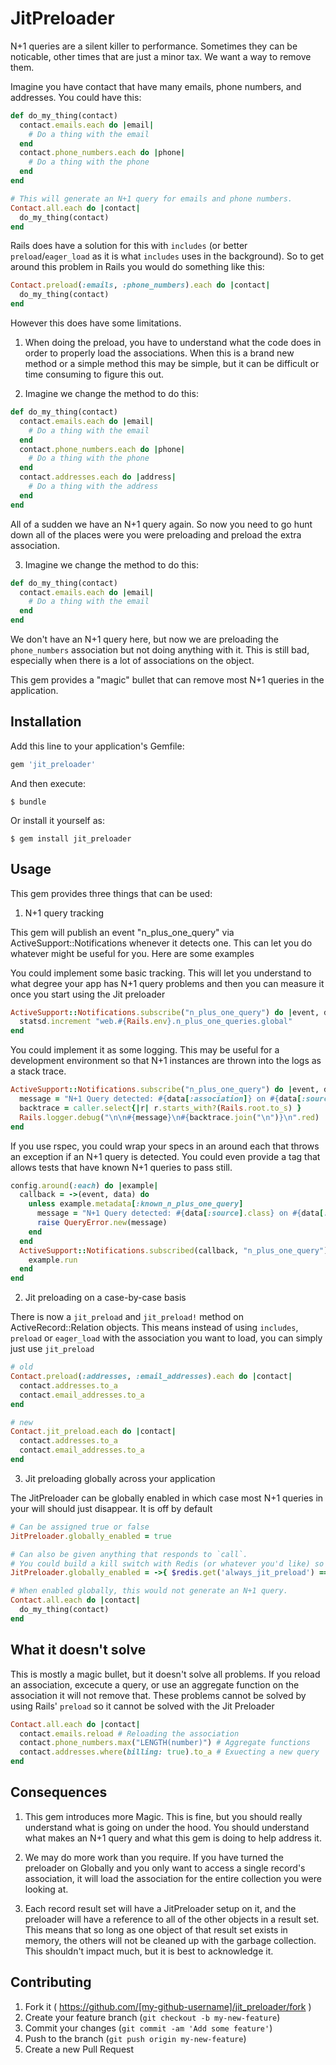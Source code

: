 # JitPreloader

N+1 queries are a silent killer to performance. Sometimes they can be noticable, other times that are just a minor tax. We want a way to remove them. 

Imagine you have contact that have many emails, phone numbers, and addresses. You could have this:

```ruby
def do_my_thing(contact)
  contact.emails.each do |email|
    # Do a thing with the email
  end
  contact.phone_numbers.each do |phone|
    # Do a thing with the phone
  end
end

# This will generate an N+1 query for emails and phone numbers. 
Contact.all.each do |contact|
  do_my_thing(contact)
end
```

Rails does have a solution for this with `includes` (or better `preload`/`eager_load` as it is what `includes` uses in the background). So to get around this problem in Rails you would do something like this:

```ruby
Contact.preload(:emails, :phone_numbers).each do |contact|
  do_my_thing(contact)
end
```

However this does have some limitations. 

1) When doing the preload, you have to understand what the code does in order to properly load the associations. When this is a brand new method or a simple method this may be simple, but it can be difficult or time consuming to figure this out. 

2) Imagine we change the method to do this:

```ruby
def do_my_thing(contact)
  contact.emails.each do |email|
    # Do a thing with the email
  end
  contact.phone_numbers.each do |phone|
    # Do a thing with the phone
  end
  contact.addresses.each do |address|
    # Do a thing with the address
  end
end
```

All of a sudden we have an N+1 query again. So now you need to go hunt down all of the places were you were preloading and preload the extra association. 

3) Imagine we change the method to do this:

```ruby
def do_my_thing(contact)
  contact.emails.each do |email|
    # Do a thing with the email
  end
end
```

We don't  have an N+1 query here, but now we are preloading the `phone_numbers` association but not doing anything with it. This is still bad, especially when there is a lot of associations on the object. 

This gem provides a "magic" bullet that can remove most N+1 queries in the application. 


## Installation

Add this line to your application's Gemfile:

```ruby
gem 'jit_preloader'
```

And then execute:

    $ bundle

Or install it yourself as:

    $ gem install jit_preloader

## Usage

This gem provides three things that can be used:

1) N+1 query tracking

This gem will publish an event "n_plus_one_query" via ActiveSupport::Notifications whenever it detects one. This can let you do whatever might be useful for you. Here are some examples

You could implement some basic tracking. This will let you understand to what degree your app has N+1 query problems and then you can measure it once you start using the Jit preloader
```ruby
ActiveSupport::Notifications.subscribe("n_plus_one_query") do |event, data|
  statsd.increment "web.#{Rails.env}.n_plus_one_queries.global"
end
```

You could implement it as some logging. This may be useful for a development environment so that N+1 instances are thrown into the logs as a stack trace. 
```ruby
ActiveSupport::Notifications.subscribe("n_plus_one_query") do |event, data|
  message = "N+1 Query detected: #{data[:association]} on #{data[:source].class}"
  backtrace = caller.select{|r| r.starts_with?(Rails.root.to_s) }
  Rails.logger.debug("\n\n#{message}\n#{backtrace.join("\n")}\n".red)
end
```

If you use rspec, you could wrap your specs in an around each that throws an exception if an N+1 query is detected. You could even provide a tag that allows tests that have known N+1 queries to pass still. 
```ruby
config.around(:each) do |example|
  callback = ->(event, data) do
    unless example.metadata[:known_n_plus_one_query]
      message = "N+1 Query detected: #{data[:source].class} on #{data[:association]}"
      raise QueryError.new(message)
    end
  end
  ActiveSupport::Notifications.subscribed(callback, "n_plus_one_query") do
    example.run
  end
end
```

2) Jit preloading on a case-by-case basis

There is now a `jit_preload` and `jit_preload!` method on ActiveRecord::Relation objects. This means instead of using `includes`, `preload` or `eager_load` with the association you want to load, you can simply just use `jit_preload`

```ruby
# old
Contact.preload(:addresses, :email_addresses).each do |contact|
  contact.addresses.to_a
  contact.email_addresses.to_a
end

# new
Contact.jit_preload.each do |contact|
  contact.addresses.to_a
  contact.email_addresses.to_a
end
```

3) Jit preloading globally across your application

The JitPreloader can be globally enabled in which case most N+1 queries in your will should just disappear. It is off by default

```ruby
# Can be assigned true or false
JitPreloader.globally_enabled = true

# Can also be given anything that responds to `call`. 
# You could build a kill switch with Redis (or whatever you'd like) so that you can turn in on or off dynamically
JitPreloader.globally_enabled = ->{ $redis.get('always_jit_preload') == 'on' }

# When enabled globally, this would not generate an N+1 query. 
Contact.all.each do |contact|
  do_my_thing(contact)
end


```

## What it doesn't solve

This is mostly a magic bullet, but it doesn't solve all problems. If you reload an association, excecute a query, or use an aggregate function on the association it will not remove that. These problems cannot be solved by using Rails' `preload` so it cannot be solved with the Jit Preloader

```ruby
Contact.all.each do |contact|
  contact.emails.reload # Reloading the association
  contact.phone_numbers.max("LENGTH(number)") # Aggregate functions
  contact.addresses.where(billing: true).to_a # Exuecting a new query
end
```

## Consequences

1) This gem introduces more Magic. This is fine, but you should really understand what is going on under the hood. You should understand what makes an N+1 query and what this gem is doing to help address it. 

2) We may do more work than you require. If you have turned the preloader on Globally and you only want to access a single record's association, it will load the association for the entire collection you were looking at. 

3) Each record result set will have a JitPreloader setup on it, and the preloader will have a reference to all of the other objects in a result set. This means that so long as one object of that result set exists in memory, the others will not be cleaned up with the garbage collection. This shouldn't impact much, but it is best to acknowledge it. 

## Contributing

1. Fork it ( https://github.com/[my-github-username]/jit_preloader/fork )
2. Create your feature branch (`git checkout -b my-new-feature`)
3. Commit your changes (`git commit -am 'Add some feature'`)
4. Push to the branch (`git push origin my-new-feature`)
5. Create a new Pull Request
